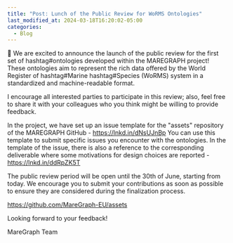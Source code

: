 ```yaml
---
title: "Post: Lunch of the Public Review for WoRMS Ontologies"
last_modified_at: 2024-03-18T16:20:02-05:00
categories:
  - Blog
---
```




📣 We are excited to announce the launch of the public review for the first set of hashtag#ontologies developed within the MAREGRAPH project! 
These ontologies aim to represent the rich data offered by the World Register of hashtag#Marine hashtag#Species (WoRMS) system in a standardized and machine-readable format.

I encourage all interested parties to participate in this review; also, feel free to share it with your colleagues who you think might be willing to provide feedback.

In the project, we have set up an issue template for the "assets" repository of the MAREGRAPH GitHub - https://lnkd.in/dNsUJnBp
You can use this template to submit specific issues you encounter with the ontologies. In the template of the issue, there is also a reference to the corresponding deliverable where some motivations for design choices are reported - https://lnkd.in/ddRpZK5T 

The public review period will be open until the 30th of June, starting from today. We encourage you to submit your contributions as soon as possible to ensure they are considered during the finalization process.

https://github.com/MareGraph-EU/assets

Looking forward to your feedback!

MareGraph Team 

